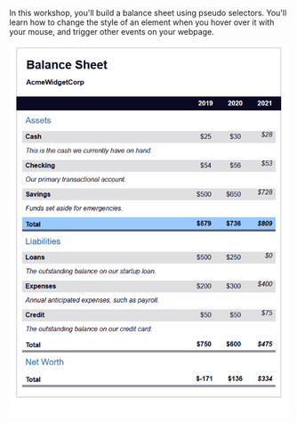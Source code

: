 In this workshop, you'll build a balance sheet using pseudo selectors. You'll learn how to change the style of an element when you hover over it with your mouse, and trigger other events on your webpage.

![alt text](image.png)